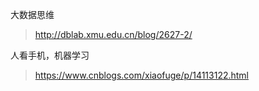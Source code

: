 

大数据思维
> http://dblab.xmu.edu.cn/blog/2627-2/


人看手机，机器学习
> https://www.cnblogs.com/xiaofuge/p/14113122.html

